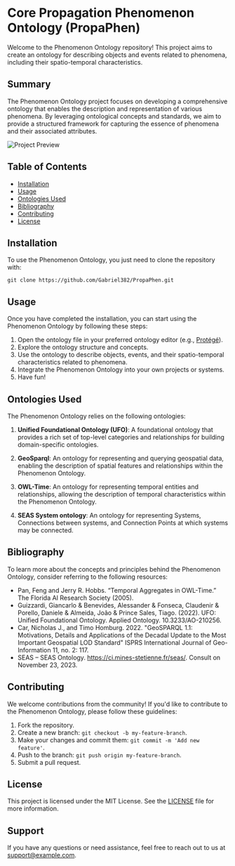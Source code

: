 # Core Propagation Phenomenon Ontology (PropaPhen)

Welcome to the Phenomenon Ontology repository! This project aims to create an ontology for describing objects and events related to phenomena, including their spatio-temporal characteristics.

## Summary

The Phenomenon Ontology project focuses on developing a comprehensive ontology that enables the description and representation of various phenomena. By leveraging ontological concepts and standards, we aim to provide a structured framework for capturing the essence of phenomena and their associated attributes.

![Project Preview](https://example.com/preview.gif)

## Table of Contents

- [Installation](#installation)
- [Usage](#usage)
- [Ontologies Used](#ontologies-used)
- [Bibliography](#bibliography)
- [Contributing](#contributing)
- [License](#license)

## Installation

To use the Phenomenon Ontology, you just need to clone the repository with:

  `git clone https://github.com/Gabriel382/PropaPhen.git`

## Usage

Once you have completed the installation, you can start using the Phenomenon Ontology by following these steps:

1. Open the ontology file in your preferred ontology editor (e.g., [Protégé](https://protege.stanford.edu/)).
2. Explore the ontology structure and concepts.
3. Use the ontology to describe objects, events, and their spatio-temporal characteristics related to phenomena.
4. Integrate the Phenomenon Ontology into your own projects or systems.
5. Have fun!

## Ontologies Used

The Phenomenon Ontology relies on the following ontologies:

1. **Unified Foundational Ontology (UFO)**: A foundational ontology that provides a rich set of top-level categories and relationships for building domain-specific ontologies.

2. **GeoSparql**: An ontology for representing and querying geospatial data, enabling the description of spatial features and relationships within the Phenomenon Ontology.

3. **OWL-Time**: An ontology for representing temporal entities and relationships, allowing the description of temporal characteristics within the Phenomenon Ontology.

4. **SEAS System ontology**: An ontology for representing Systems, Connections between systems, and Connection Points at which systems may be connected.

## Bibliography

To learn more about the concepts and principles behind the Phenomenon Ontology, consider referring to the following resources:

- Pan, Feng and Jerry R. Hobbs. “Temporal Aggregates in OWL-Time.” The Florida AI Research Society (2005).
- Guizzardi, Giancarlo \& Benevides, Alessander \& Fonseca, Claudenir \& Porello, Daniele \& Almeida, João \& Prince Sales, Tiago. (2022). UFO: Unified Foundational Ontology. Applied Ontology. 10.3233/AO-210256.
- Car, Nicholas J., and Timo Homburg. 2022. "GeoSPARQL 1.1: Motivations, Details and Applications of the Decadal Update to the Most Important Geospatial LOD Standard" ISPRS International Journal of Geo-Information 11, no. 2: 117.
- SEAS – SEAS Ontology. https://ci.mines-stetienne.fr/seas/. Consult on November 23, 2023.

## Contributing

We welcome contributions from the community! If you'd like to contribute to the Phenomenon Ontology, please follow these guidelines:

1. Fork the repository.
2. Create a new branch: `git checkout -b my-feature-branch`.
3. Make your changes and commit them: `git commit -m 'Add new feature'`.
4. Push to the branch: `git push origin my-feature-branch`.
5. Submit a pull request.

## License

This project is licensed under the MIT License. See the [LICENSE](LICENSE) file for more information.

## Support

If you have any questions or need assistance, feel free to reach out to us at [support@example.com](mailto:support@example.com).


